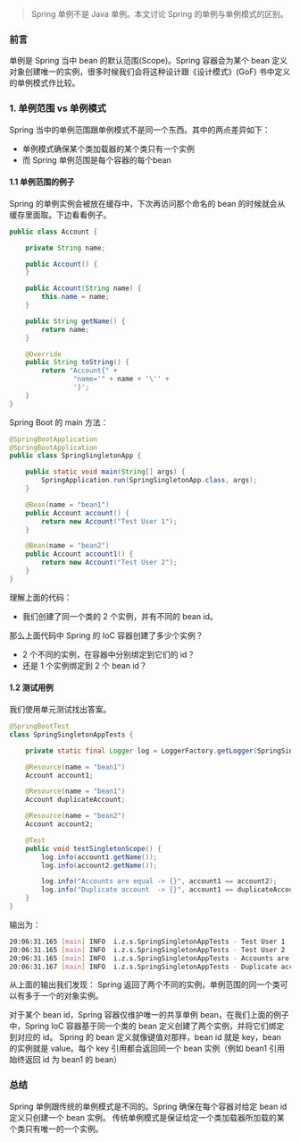 > Spring 单例不是 Java 单例。本文讨论 Spring 的单例与单例模式的区别。 

### 前言
单例是 Spring 当中 bean 的默认范围(Scope)。Spring 容器会为某个 bean 定义对象创建唯一的实例，很多时候我们会将这种设计跟《设计模式》(GoF) 书中定义的单例模式作比较。

### 1. 单例范围 vs 单例模式
Spring 当中的单例范围跟单例模式不是同一个东西。其中的两点差异如下：
 - 单例模式确保某个类加载器的某个类只有一个实例
- 而 Spring 单例范围是每个容器的每个bean
#### 1.1 单例范围的例子
Spring 的单例实例会被放在缓存中，下次再访问那个命名的 bean 的时候就会从缓存里面取。下边看看例子。
```java
public class Account {

    private String name;

    public Account() {
    }

    public Account(String name) {
        this.name = name;
    }

    public String getName() {
        return name;
    }

    @Override
    public String toString() {
        return "Account{" +
                "name='" + name + '\'' +
                '}';
    }
}
```
Spring Boot 的 main 方法：
```java
@SpringBootApplication
@SpringBootApplication
public class SpringSingletonApp {

    public static void main(String[] args) {
        SpringApplication.run(SpringSingletonApp.class, args);
    }

    @Bean(name = "bean1")
    public Account account() {
        return new Account("Test User 1");
    }

    @Bean(name = "bean2")
    public Account account1() {
        return new Account("Test User 2");
    }
}
```
理解上面的代码：
- 我们创建了同一个类的 2 个实例，并有不同的 bean id。  

那么上面代码中 Spring 的 IoC 容器创建了多少个实例？
- 2 个不同的实例，在容器中分别绑定到它们的 id？
-  还是 1 个实例绑定到 2 个 bean id？

#### 1.2 测试用例
我们使用单元测试找出答案。
```java
@SpringBootTest
class SpringSingletonAppTests {

    private static final Logger log = LoggerFactory.getLogger(SpringSingletonAppTests.class);

    @Resource(name = "bean1")
    Account account1;

    @Resource(name = "bean1")
    Account duplicateAccount;

    @Resource(name = "bean2")
    Account account2;

    @Test
    public void testSingletonScope() {
        log.info(account1.getName());
        log.info(account2.getName());

        log.info("Accounts are equal -> {}", account1 == account2);
        log.info("Duplicate account  -> {}", account1 == duplicateAccount);
    }
}
```
输出为：
```bash
20:06:31.165 [main] INFO  i.z.s.SpringSingletonAppTests - Test User 1
20:06:31.165 [main] INFO  i.z.s.SpringSingletonAppTests - Test User 2
20:06:31.165 [main] INFO  i.z.s.SpringSingletonAppTests - Accounts are equal -> false
20:06:31.167 [main] INFO  i.z.s.SpringSingletonAppTests - Duplicate account  -> true
```

从上面的输出我们发现：
Spring 返回了两个不同的实例，单例范围的同一个类可以有多于一个的对象实例。

对于某个 bean id，Spring 容器仅维护唯一的共享单例 bean，在我们上面的例子中，Spring IoC 容器基于同一个类的 bean 定义创建了两个实例，并将它们绑定到对应的 id。
Spring 的 bean 定义就像键值对那样，bean id 就是 key，bean 的实例就是 value。每个 key 引用都会返回同一个 bean 实例（例如 bean1 引用始终返回 id 为 bean1 的 bean）

### 总结
Spring 单例跟传统的单例模式是不同的。Spring 确保在每个容器对给定 bean id 定义只创建一个 bean 实例。 传统单例模式是保证给定一个类加载器所加载的某个类只有唯一的一个实例。